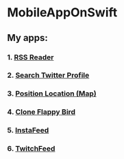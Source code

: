 # MobileAppOnSwift

## **My apps:**

### 1. [RSS Reader](https://github.com/RyabininK4/MobileAppOnSwift/tree/master/RSS%20Reader)
### 2. [Search Twitter Profile](https://github.com/RyabininK4/MobileAppOnSwift/tree/master/SearchTwitterProfile)
### 3. [Position Location (Map)](https://github.com/RyabininK4/MobileAppOnSwift/tree/master/PositionLocation_Map)
### 4. [Clone Flappy Bird](https://github.com/RyabininK4/MobileAppOnSwift/tree/master/CloneFlappyBird)
### 5. [InstaFeed](https://github.com/RyabininK4/MobileAppOnSwift/tree/master/InstaFeed)
### 6. [TwitchFeed](https://github.com/RyabininK4/MobileAppOnSwift/tree/master/TwitchFeed)

